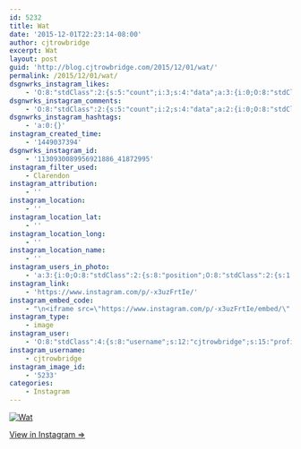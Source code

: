 ```yaml
---
id: 5232
title: Wat
date: '2015-12-01T22:23:14-08:00'
author: cjtrowbridge
excerpt: Wat
layout: post
guid: 'http://blog.cjtrowbridge.com/2015/12/01/wat/'
permalink: /2015/12/01/wat/
dsgnwrks_instagram_likes:
    - 'O:8:"stdClass":2:{s:5:"count";i:3;s:4:"data";a:3:{i:0;O:8:"stdClass":4:{s:8:"username";s:12:"fitnessguyaz";s:15:"profile_picture";s:100:"https://scontent.cdninstagram.com/hphotos-xfa1/t51.2885-19/11906329_960233084022564_1448528159_a.jpg";s:2:"id";s:10:"1246398064";s:9:"full_name";s:0:"";}i:1;O:8:"stdClass":4:{s:8:"username";s:10:"shea.logan";s:15:"profile_picture";s:100:"https://scontent.cdninstagram.com/hphotos-xtf1/t51.2885-19/11326164_512325365597655_1987626818_a.jpg";s:2:"id";s:9:"271014122";s:9:"full_name";s:0:"";}i:2;O:8:"stdClass":4:{s:8:"username";s:12:"cjtrowbridge";s:15:"profile_picture";s:109:"https://scontent.cdninstagram.com/hphotos-xat1/t51.2885-19/s150x150/12081186_1759494767611229_280555941_a.jpg";s:2:"id";s:8:"41872995";s:9:"full_name";s:13:"CJ Trowbridge";}}}'
dsgnwrks_instagram_comments:
    - 'O:8:"stdClass":2:{s:5:"count";i:2;s:4:"data";a:2:{i:0;O:8:"stdClass":4:{s:12:"created_time";s:10:"1449037895";s:4:"text";s:3:"Omg";s:4:"from";O:8:"stdClass":4:{s:8:"username";s:13:"radical_jacob";s:15:"profile_picture";s:109:"https://scontent.cdninstagram.com/hphotos-xpt1/t51.2885-19/s150x150/12145273_506563332851490_1126825913_a.jpg";s:2:"id";s:8:"19523293";s:9:"full_name";s:4:"Jake";}s:2:"id";s:19:"1130934291441570773";}i:1;O:8:"stdClass":4:{s:12:"created_time";s:10:"1449037899";s:4:"text";s:11:"You''re done";s:4:"from";O:8:"stdClass":4:{s:8:"username";s:13:"radical_jacob";s:15:"profile_picture";s:109:"https://scontent.cdninstagram.com/hphotos-xpt1/t51.2885-19/s150x150/12145273_506563332851490_1126825913_a.jpg";s:2:"id";s:8:"19523293";s:9:"full_name";s:4:"Jake";}s:2:"id";s:19:"1130934328812819418";}}}'
dsgnwrks_instagram_hashtags:
    - 'a:0:{}'
instagram_created_time:
    - '1449037394'
dsgnwrks_instagram_id:
    - '1130930089956921886_41872995'
instagram_filter_used:
    - Clarendon
instagram_attribution:
    - ''
instagram_location:
    - ''
instagram_location_lat:
    - ''
instagram_location_long:
    - ''
instagram_location_name:
    - ''
instagram_users_in_photo:
    - 'a:3:{i:0;O:8:"stdClass":2:{s:8:"position";O:8:"stdClass":2:{s:1:"y";d:0.3986111;s:1:"x";d:0.3013889;}s:4:"user";O:8:"stdClass":4:{s:8:"username";s:13:"radical_jacob";s:15:"profile_picture";s:109:"https://scontent.cdninstagram.com/hphotos-xpt1/t51.2885-19/s150x150/12145273_506563332851490_1126825913_a.jpg";s:2:"id";s:8:"19523293";s:9:"full_name";s:4:"Jake";}}i:1;O:8:"stdClass":2:{s:8:"position";O:8:"stdClass":2:{s:1:"y";d:0.6298611;s:1:"x";d:0.69930553;}s:4:"user";O:8:"stdClass":4:{s:8:"username";s:12:"cjtrowbridge";s:15:"profile_picture";s:109:"https://scontent.cdninstagram.com/hphotos-xat1/t51.2885-19/s150x150/12081186_1759494767611229_280555941_a.jpg";s:2:"id";s:8:"41872995";s:9:"full_name";s:13:"CJ Trowbridge";}}i:2;O:8:"stdClass":2:{s:8:"position";O:8:"stdClass":2:{s:1:"y";d:0.65069443;s:1:"x";d:0.51319444;}s:4:"user";O:8:"stdClass":4:{s:8:"username";s:10:"romothegod";s:15:"profile_picture";s:109:"https://scontent.cdninstagram.com/hphotos-xpa1/t51.2885-19/s150x150/11899537_849126361861724_1655431583_a.jpg";s:2:"id";s:9:"206196510";s:9:"full_name";s:10:"Jacob Romo";}}}'
instagram_link:
    - 'https://www.instagram.com/p/-x3uzFrtIe/'
instagram_embed_code:
    - "\n<iframe src=\"https://www.instagram.com/p/-x3uzFrtIe/embed/\" width=\"612\" height=\"710\" frameborder=\"0\" scrolling=\"no\" allowtransparency=\"true\" class=\"insta-image-embed\"></iframe>\n"
instagram_type:
    - image
instagram_user:
    - 'O:8:"stdClass":4:{s:8:"username";s:12:"cjtrowbridge";s:15:"profile_picture";s:109:"https://scontent.cdninstagram.com/hphotos-xat1/t51.2885-19/s150x150/12081186_1759494767611229_280555941_a.jpg";s:2:"id";s:8:"41872995";s:9:"full_name";s:13:"CJ Trowbridge";}'
instagram_username:
    - cjtrowbridge
instagram_image_id:
    - '5233'
categories:
    - Instagram
---
```


[![Wat](https://blog.cjtrowbridge.com/wp-content/uploads/2015/12/1449037394-1-1.jpg)](https://www.instagram.com/p/-x3uzFrtIe/)

[View in Instagram ⇒](https://www.instagram.com/p/-x3uzFrtIe/)